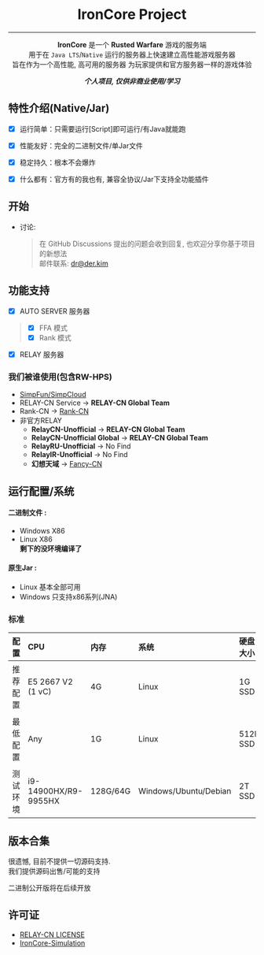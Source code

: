 <div align="center">
<h1>IronCore Project</h1>

----
**IronCore** 是一个 **Rusted Warfare** 游戏的服务端  
用于在 `Java LTS`/`Native` 运行的服务器上快速建立高性能游戏服务器  
旨在作为一个高性能, 高可用的服务器 为玩家提供和官方服务器一样的游戏体验

_**个人项目, 仅供非商业使用/学习**_
</div>

## 特性介绍(Native/Jar)
- [x] 运行简单：只需要运行[Script]即可运行/有Java就能跑
- [x] 性能友好：完全的二进制文件/单Jar文件
- [x] 稳定持久：根本不会爆炸
- [x] 什么都有：官方有的我也有, 兼容全协议/Jar下支持全功能插件


## 开始
- 讨论:
  > 在 GitHub Discussions 提出的问题会收到回复, 也欢迎分享你基于项目的新想法  
  > 邮件联系: dr@der.kim

## 功能支持
- [x] AUTO SERVER 服务器
> - [x] FFA 模式
> - [x] Rank 模式
- [x] RELAY 服务器

### 我们被谁使用(包含RW-HPS)  
- [SimpFun/SimpCloud](https://sfe.simpfun.cn)
- RELAY-CN Service -> **RELAY-CN Global Team**
- Rank-CN -> [Rank-CN](https://xmrank.someo.top)
- 非官方RELAY
  - **RelayCN-Unofficial** -> **RELAY-CN Global Team**
  - **RelayCN-Unofficial Global** -> **RELAY-CN Global Team**
  - **RelayRU-Unofficial** -> No Find
  - **RelayIR-Unofficial** -> No Find
  - **幻想天域** -> [Fancy-CN](https://fancy.someo.top)

## 运行配置/系统  
#### 二进制文件 :
+ Windows X86  
+ Linux X86  
**剩下的没环境编译了**  
#### 原生Jar :
+ Linux 基本全部可用
+ Windows 只支持x86系列(JNA)

### 标准

| 配置 		  | CPU               | 内存 	  | 系统 			 | 硬盘大小 	    | Java                   |
|:-------|:------------------|:------|:-------|:----------|:-----------------------|
| 推荐配置 	    | E5 2667 V2 (1 vC) | 4G | Linux      | 1G SSD | Java 24 (Azul JDK LTS)     |
| 最低配置 	        | Any    | 1G  | Linux      | 512M SSD | Java 24 (Azul JDK LTS) |
| 测试环境 	        | i9-14900HX/R9-9955HX        | 128G/64G  | Windows/Ubuntu/Debian      | 2T SSD | Java 24 (Azul JDK LTS)     |

## 版本合集
很遗憾, 目前不提供一切源码支持.  
我们提供源码出售/可能的支持  

二进制公开版将在后续开放

## 许可证
+ [RELAY-CN LICENSE](https://github.com/RELAY-CN/.github/blob/main/LICENSE.md)  
+ [IronCore-Simulation](https://github.com/RELAY-CN/.github/blob/main/IronCore-Simulation.md)
